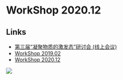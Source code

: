 # WorkShop 2020.12
## Links
- [第三届“凝聚物质的激发态”研讨会 (线上会议)](https://td-dft.github.io/html/excitation.html)
- [WorkShop 2019.02](https://github.com/TDAP-help/WorkShop2019.02)
- [WorkShop 2020.12](https://github.com/TDAP-help/WorkShop2020.12)

![](https://tdap-help.github.io/uploads/system.png)
